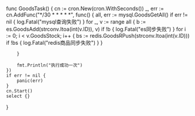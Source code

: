 func GoodsTask() {
	cn := cron.New(cron.WithSeconds())
	_, err := cn.AddFunc("*/30 * * * * *", func() {
		all, err := mysql.GoodsGetAll()
		if err != nil {
			log.Fatal("mysql查询失败")
		}
		for _, v := range all {
			b := es.GoodsAdd(strconv.Itoa(int(v.ID)), v)
			if !b {
				log.Fatal("es同步失败")
			}
			for i := 0; i < v.GoodsStock; i++ {
				bs := redis.GoodsRPush(strconv.Itoa(int(v.ID)))
				if !bs {
					log.Fatal("redis商品同步失败")
				}
			}

		}

		fmt.Println("执行成功一次")
	})
	if err != nil {
		panic(err)
	}
	cn.Start()
	select {}
}
